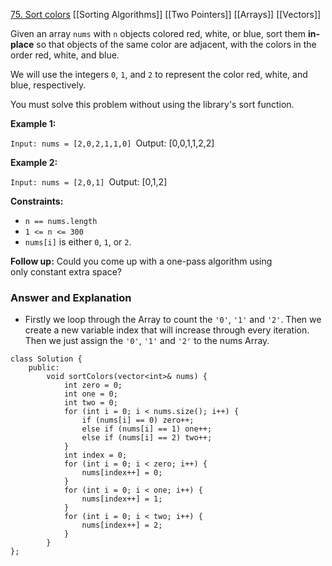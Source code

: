 [75. Sort colors](https://leetcode.com/problems/sort-colors/)
[[Sorting Algorithms]]
[[Two Pointers]]
[[Arrays]]
[[Vectors]]

Given an array `nums` with `n` objects colored red, white, or blue, sort them **in-place** so that objects of the same color are adjacent, with the colors in the order red, white, and blue.

We will use the integers `0`, `1`, and `2` to represent the color red, white, and blue, respectively.

You must solve this problem without using the library's sort function.

**Example 1:**

`Input: nums = [2,0,2,1,1,0]
`Output: [0,0,1,1,2,2]

**Example 2:**

`Input: nums = [2,0,1]
`Output: [0,1,2]

**Constraints:**

- `n == nums.length`
- `1 <= n <= 300`
- `nums[i]` is either `0`, `1`, or `2`.

**Follow up:** Could you come up with a one-pass algorithm using only constant extra space?

### Answer and Explanation

- Firstly we loop through the Array to count the `'0'`, `'1'` and `'2'`. Then we create a new variable index that will increase through every iteration. Then we just assign the `'0'`, `'1'` and `'2'` to the nums Array.

```
class Solution {
	public:
		void sortColors(vector<int>& nums) {
			int zero = 0;
			int one = 0;
			int two = 0;
			for (int i = 0; i < nums.size(); i++) {
				if (nums[i] == 0) zero++;
				else if (nums[i] == 1) one++;	
				else if (nums[i] == 2) two++;
			}
			int index = 0;
			for (int i = 0; i < zero; i++) {
				nums[index++] = 0;
			}
			for (int i = 0; i < one; i++) {
				nums[index++] = 1;
			}
			for (int i = 0; i < two; i++) {
				nums[index++] = 2;
			}
		}
};
```